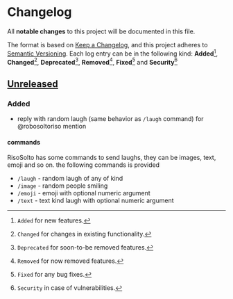 # Changelog

All **notable changes** to this project will be documented in this file.

The format is based on [Keep a Changelog](https://keepachangelog.com/en/1.0.0/), and this project adheres to [Semantic Versioning](https://semver.org/spec/v2.0.0.html).
Each log entry can be in the following kind: **Added**[^1], **Changed**[^2], **Deprecated**[^3], **Removed**[^4], **Fixed**[^5] and **Security**[^6]

## [Unreleased]

### Added

- reply with random laugh (same behavior as `/laugh` command) for @robosoltoriso mention

#### commands

RisoSolto has some commands to send laughs, they can be images, text, emoji and so on. the following commands is provided

- `/laugh` - random laugh of any of kind
- `/image` - random people smiling
- `/emoji` - emoji with optional numeric argument
- `/text` - text kind laugh with optional numeric argument

[unreleased]: https://github.com/pherval/riso-solto-bot/compare/v1.0.0...HEAD
[0.1.0]: https://github.com/pherval/riso-solto-bot/releases/tag/v0.1.0

[^1]: `Added` for new features.
[^2]: `Changed` for changes in existing functionality.
[^3]: `Deprecated` for soon-to-be removed features.
[^4]: `Removed` for now removed features.
[^5]: `Fixed` for any bug fixes.
[^6]: `Security` in case of vulnerabilities.
